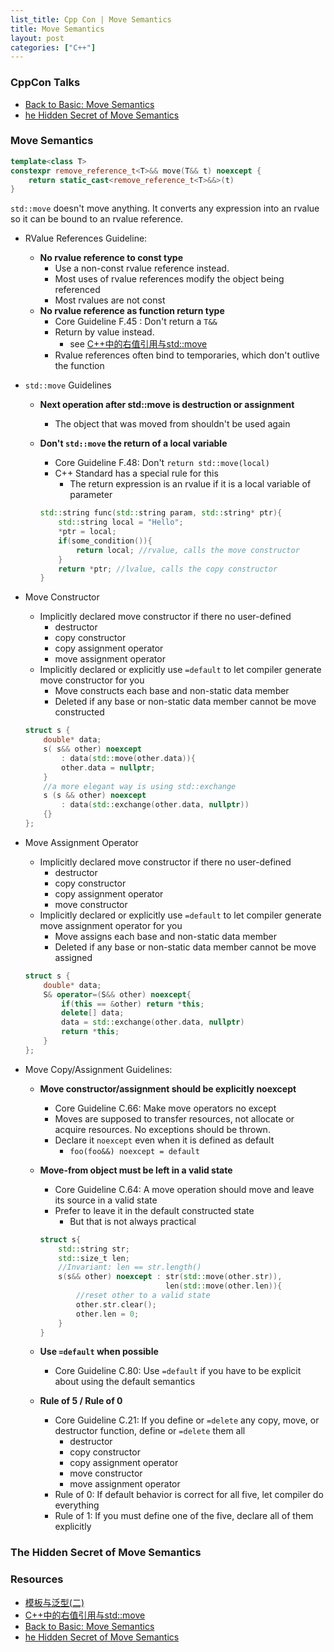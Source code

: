 ```yaml
---
list_title: Cpp Con | Move Semantics
title: Move Semantics
layout: post
categories: ["C++"]
---
```


### CppCon Talks

- [Back to Basic: Move Semantics](https://www.youtube.com/watch?v=ZG59Bqo7qX4&t=1421s)
- [he Hidden Secret of Move Semantics](https://www.youtube.com/watch?v=TFMKjL38xAI)

### Move Semantics

```cpp
template<class T>
constexpr remove_reference_t<T>&& move(T&& t) noexcept {
    return static_cast<remove_reference_t<T>&&>(t)
}
```

`std::move` doesn't move anything. It converts any expression into an rvalue so it can be bound to an rvalue reference.

- RValue References Guideline: 
    - **No rvalue reference to const type**
        - Use a non-const rvalue reference instead.
        - Most uses of rvalue references modify the object being referenced
        - Most rvalues are not const
    - **No rvalue reference as function return type**
        - Core Guideline F.45 : Don't return a `T&&`
        - Return by value instead.
            - see [C++中的右值引用与std::move]()
        - Rvalue references often bind to temporaries, which don't outlive the function

- `std::move` Guidelines
    - **Next operation after std::move is destruction or assignment**
        - The object that was moved from shouldn't be used again
    - **Don't `std::move` the return of a local variable**
        -  Core Guideline F.48: Don't `return std::move(local)`
        - C++ Standard has a special rule for this
            - The return expression is an rvalue if it is a local variable of parameter

        ```cpp
        std::string func(std::string param, std::string* ptr){
            std::string local = "Hello";
            *ptr = local;
            if(some_condition()){
                return local; //rvalue, calls the move constructor
            }
            return *ptr; //lvalue, calls the copy constructor
        }
        ```
- Move Constructor
    - Implicitly declared move constructor if there no user-defined 
        - destructor
        - copy constructor
        - copy assignment operator
        - move assignment operator
    - Implicitly declared or explicitly use `=default` to let compiler generate move constructor for you
        - Move constructs each base and non-static data member
        - Deleted if any base or non-static data member cannot be move constructed

    ```cpp
    struct s {
        double* data;
        s( s&& other) noexcept 
            : data(std::move(other.data)){
            other.data = nullptr;
        }
        //a more elegant way is using std::exchange
        s (s && other) noexcept
            : data(std::exchange(other.data, nullptr))
        {}
    };
    ```

- Move Assignment Operator
    - Implicitly declared move constructor if there no user-defined 
        - destructor
        - copy constructor
        - copy assignment operator
        - move constructor
    - Implicitly declared or explicitly use `=default` to let compiler generate move assignment operator for you
        - Move assigns each base and non-static data member
        - Deleted if any base or non-static data member cannot be move assigned

    ```cpp
    struct s {
        double* data;
        S& operator=(S&& other) noexcept{
            if(this == &other) return *this;
            delete[] data;
            data = std::exchange(other.data, nullptr)
            return *this;
        }
    };
    ```
- Move Copy/Assignment Guidelines:
    - **Move constructor/assignment should be explicitly noexcept**
        - Core Guideline C.66: Make move operators no except
        - Moves are supposed to transfer resources, not allocate or acquire resources. No exceptions should be thrown.
        - Declare it `noexcept` even when it is defined as default
            - `foo(foo&&) noexcept = default`
    - **Move-from object must be left in a valid state**
        - Core Guideline C.64: A move operation should move and leave its source in a valid state
        - Prefer to leave it in the default constructed state
            - But that is not always practical

        ```cpp
        struct s{
            std::string str;
            std::size_t len;
            //Invariant: len == str.length()
            s(s&& other) noexcept : str(std::move(other.str)),
                                    len(std::move(other.len)){
                //reset other to a valid state
                other.str.clear();
                other.len = 0;
            }
        }
        ```
    - **Use `=default` when possible**
        - Core Guideline C.80: Use `=default` if you have to be explicit about using the default semantics
    
    - **Rule of 5 / Rule of 0**
        - Core Guideline C.21: If you define or `=delete` any copy, move, or destructor function, define or `=delete` them all
            - destructor
            - copy constructor
            - copy assignment operator
            - move constructor
            - move assignment operator
        - Rule of 0: If default behavior is correct for all five, let compiler do everything
        - Rule of 1: If you must define one of the five, declare all of them explicitly

### The Hidden Secret of Move Semantics



### Resources

- [模板与泛型(二)](https://xta0.me/2009/09/20/Cpp-Basics-8.html)
- [C++中的右值引用与std::move](https://xta0.me/2017/03/10/cpp-rvalue-move.html)
- [Back to Basic: Move Semantics](https://www.youtube.com/watch?v=ZG59Bqo7qX4&t=1421s)
- [he Hidden Secret of Move Semantics](https://www.youtube.com/watch?v=TFMKjL38xAI)